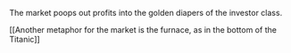 The market poops out profits into the golden diapers of the investor class.

[[Another metaphor for the market is the furnace, as in the bottom of the Titanic]]